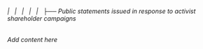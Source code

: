 ###### |   |   |   |   |   ├── Public statements issued in response to activist shareholder campaigns

*Add content here*